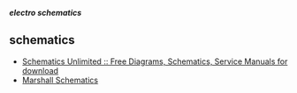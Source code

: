 _**electro schematics**_

## schematics

- [Schematics Unlimited :: Free Diagrams, Schematics, Service Manuals for download](http://www.schematicsunlimited.com/)
- [Marshall Schematics](http://www.marshallschematics.com/)
